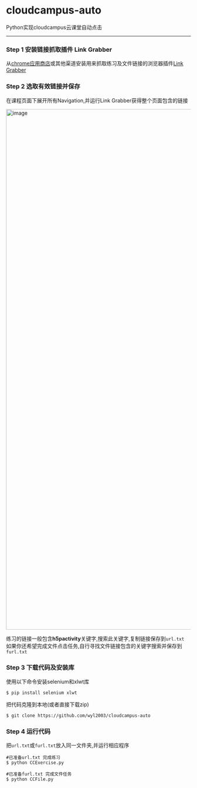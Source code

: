 # cloudcampus-auto
Python实现cloudcampus云课堂自动点击

---
### Step 1 安装链接抓取插件 Link Grabber
从[chrome应用商店](https://chrome.google.com/webstore/detail/link-grabber/caodelkhipncidmoebgbbeemedohcdma)或其他渠道安装用来抓取练习及文件链接的浏览器插件[Link Grabber](https://github.com/7fffffff/linkgrabber)
### Step 2 选取有效链接并保存
在课程页面下展开所有Navigation,并运行Link Grabber获得整个页面包含的链接

<img width="1415" alt="image" src="https://github.com/wyl2003/cloudcampus-auto/assets/108109393/d966bf8e-c266-4814-831e-45634772f3c2">

练习的链接一般包含**h5pactivity**关键字,搜索此关键字,复制链接保存到`url.txt`  
如果你还希望完成文件点击任务,自行寻找文件链接包含的关键字搜索并保存到`furl.txt`
### Step 3 下载代码及安装库
使用以下命令安装selenium和xlwt库
```
$ pip install selenium xlwt
```
把代码克隆到本地(或者直接下载zip)
```
$ git clone https://github.com/wyl2003/cloudcampus-auto
```
### Step 4 运行代码
把`url.txt`或`furl.txt`放入同一文件夹,并运行相应程序
```
#已准备url.txt 完成练习
$ python CCExercise.py

#已准备furl.txt 完成文件任务
$ python CCFile.py
```
